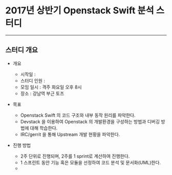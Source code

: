 # 2017년 상반기 Openstack Swift 분석 스터디
----

## 스터디 개요
* 개요
  * 시작일 : 
  * 스터디 인원 :
  * 모임 일시 : 격주 화요일 오후 8시
  * 장소 : 강남역 부근 토즈
* 목표
  * Openstack Swift 의 코드 구조와 내부 동작 원리를 파악한다.
  * Devstack 을 이용하여 Openstack 의 개발환경을 구성하는 방법과 디버깅 방법에 대해 학습한다.
  * IRC/gerrit 을 통해 Upstream 개발 현황을 파악한다.

* 진행 방법
  * 2주 단위로 진행되며, 2주를 1 sprint로 계산하여 진행한다.
  * 1 스프린트 동안 기능 혹은 모듈을 선정하여 코드 분석 및 문서화(UML)한다.
  * 
